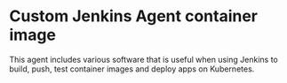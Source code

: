 # Custom Jenkins Agent container image

This agent includes various software that is useful when using Jenkins to build, push, test container images and deploy apps on Kubernetes.